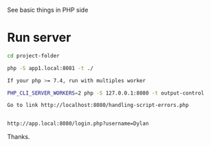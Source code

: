 See basic things in PHP side

# Run server
```bash
cd project-folder

php -S app1.local:8081 -t ./

If your php >= 7.4, run with multiples worker

PHP_CLI_SERVER_WORKERS=2 php -S 127.0.0.1:8080 -t output-control

Go to link http://localhost:8080/handling-script-errors.php


http://app.local:8080/login.php?username=Dylan


```

Thanks.
